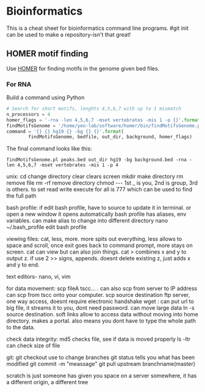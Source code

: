 # Bioinformatics

This is a cheat sheet for bioinformatics command line programs.
#git init can be used to make a repository-isn't that great!
## HOMER motif finding

Use [HOMER](http://homer.salk.edu/homer/ngs/peakMotifs.html) for finding motifs in the genome given bed files.

### For RNA

Build a command using Python

```python
# Search for short motifs, lenghts 4,5,6,7 with up to 1 mismatch
n_processors = 4
homer_flags = '-rna -len 4,5,6,7 -mset vertebrates -mis 1 -p {}'.format(n_processors)
findMotifsGenome = '/home/yeo-lab/software/homer/bin/findMotifsGenome.pl'
command = '{} {} hg19 {} -bg {} {}'.format(
        findMotifsGenome, bedfile, out_dir, background, homer_flags)
```
 
The final command looks like this:

```
findMotifsGenome.pl peaks.bed out_dir hg19 -bg background.bed -rna -len 4,5,6,7 -mset vertebrates -mis 1 -p 4
```

unix:
cd change directory
clear clears screen 
mkdir make directory
rm remove file
rm -rf remove directory
chmod --- <filename> 1st _ is you, 2nd is group, 3rd is others. to set read write execute for all is 777
which <name> can be used to find the full path 

bash profile:
if edit bash profile, have to source to update it in terminal. or open a new window it opens automatically 
bash profile has aliases, env variables. can make alias to change into different directory
nano ~/.bash_profile edit bash profile

viewing files:
cat, less, more.  more spits out everything, less allows to space and scroll, once exit goes back to command prompt, more stays on screen. cat can view but can also join things. cat <x> <y> > <z> combines x and y to output z. if use 2 >> signs, appends. doesnt delete existing z, just adds x and y to end.

text editors- nano, vi, vim

for data movement:
scp fileA tscc... . can also scp from server to IP address 
can scp from tscc onto your computer. scp source destination
ftp server, one way access, doesnt require electronic handshake
wget : can put url to big file, it streams it to you, dont need password. can move large data 
ln -s source destination. soft links allow to access data without moving into home directory. makes a portal. also means you dont have to type the whole path to the data. 


check data integrity:
md5 checks file, see if data is moved properly
ls -ltr can check size of file

git:
git checkout use to change branches
git status tells you what has been modified 
git commit -m "meassage"
git pull upstream branchname(master)

scratch is just someone has given you space on a server somewhere, it has a different origin, a different tree


